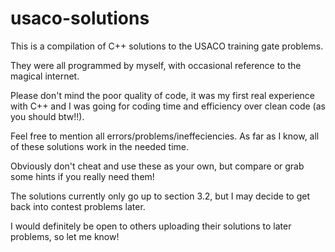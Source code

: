 usaco-solutions
===============

This is a compilation of C++ solutions to the USACO training gate problems. 

They were all programmed by myself, with occasional reference to the magical internet.

Please don't mind the poor quality of code, it was my first real experience with C++ and I was going for coding time and efficiency over clean code (as you should btw!!).

Feel free to mention all errors/problems/ineffeciencies. As far as I know, all of these solutions work in the needed time.

Obviously don't cheat and use these as your own, but compare or grab some hints if you really need them!

The solutions currently only go up to section 3.2, but I may decide to get back into contest problems later. 

I would definitely be open to others uploading their solutions to later problems, so let me know!
